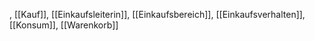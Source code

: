 , [[Kauf]], [[Einkaufsleiterin]], [[Einkaufsbereich]], [[Einkaufsverhalten]], [[Konsum]], [[Warenkorb]]
